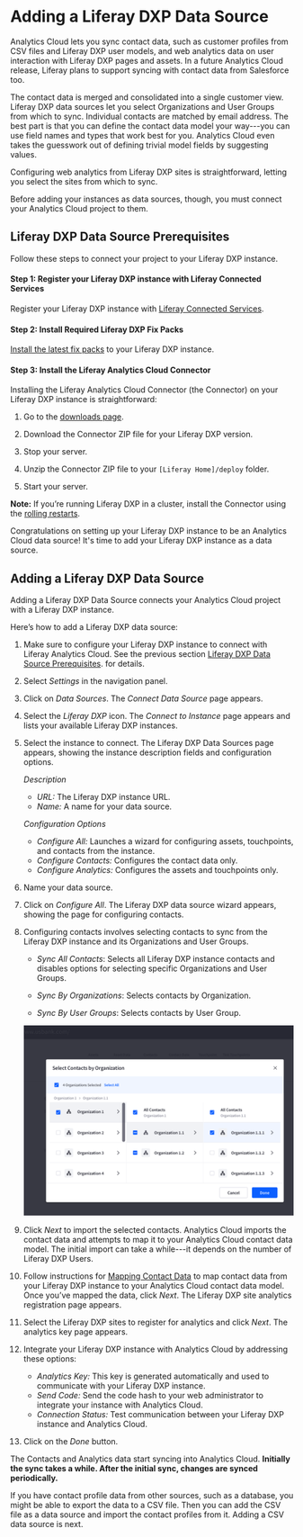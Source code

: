 # Adding a Liferay DXP Data Source [](id=adding-a-liferay-dxp-data-source)

Analytics Cloud lets you sync contact data, such as customer profiles from CSV
files and Liferay DXP user models, and web analytics data on user interaction
with Liferay DXP pages and assets. In a future Analytics Cloud release, Liferay
plans to support syncing with contact data from Salesforce too.

The contact data is merged and consolidated into a single customer view. Liferay
DXP data sources let you select Organizations and User Groups from which to
sync. Individual contacts are matched by email address. The best part is that
you can define the contact data model your way---you can use field names and
types that work best for you. Analytics Cloud even takes the guesswork out of
defining trivial model fields by suggesting values. 

Configuring web analytics from Liferay DXP sites is straightforward, letting you
select the sites from which to sync. 

Before adding your instances as data sources, though, you must connect your
Analytics Cloud project to them. 

## Liferay DXP Data Source Prerequisites [](id=liferay-dxp-data-source-prerequisites)

Follow these steps to connect your project to your Liferay DXP instance.

#### Step 1: Register your Liferay DXP instance with Liferay Connected Services [](id=step-1-register-your-liferay-dxp-instance-with-liferay-connected-services)

Register your Liferay DXP instance with
[Liferay Connected Services](https://customer.liferay.com/documentation/7.0/deploy/-/official_documentation/deployment/managing-liferay-with-liferay-connected-services). 

#### Step 2: Install Required Liferay DXP Fix Packs [](id=step-2-install-required-liferay-dxp-fix-packs)

[Install the latest fix packs](https://customer.liferay.com/documentation/7.0/deploy/-/official_documentation/deployment/patching-liferay)
to your Liferay DXP instance. 

#### Step 3: Install the Liferay Analytics Cloud Connector [](id=step-3-install-the-liferay-analytics-cloud-connector)

Installing the Liferay Analytics Cloud Connector (the Connector) on your Liferay
DXP instance is straightforward:

1. Go to the
[downloads page](https://web.liferay.com/group/customer/dxp/downloads). 

2. Download the Connector ZIP file for your Liferay DXP version.

3. Stop your server. 

4. Unzip the Connector ZIP file to your `[Liferay Home]/deploy` folder.

5. Start your server.

**Note:** If you’re running Liferay DXP in a cluster, install the Connector 
using the
[rolling restarts](https://customer.liferay.com/documentation/7.0/deploy/-/official_documentation/deployment/using-rolling-restarts). 

Congratulations on setting up your Liferay DXP instance to be an Analytics Cloud
data source! It's time to add your Liferay DXP instance as a data source. 

## Adding a Liferay DXP Data Source [](id=adding-a-liferay-dxp-data-source)

Adding a Liferay DXP Data Source connects your Analytics Cloud project with a Liferay DXP instance. 

Here’s how to add a Liferay DXP data source:

1.  Make sure to configure your Liferay DXP instance to connect with Liferay 
Analytics Cloud. See the previous section
[Liferay DXP Data Source Prerequisites](#liferay-dxp-data-source-prerequisites).
for details. 

2.  Select *Settings* in the navigation panel.

3.  Click on *Data Sources*. The *Connect Data Source* page appears. 

4.  Select the *Liferay DXP* icon. The *Connect to Instance* page appears and 
lists your available Liferay DXP instances. 

5.  Select the instance to connect. The Liferay DXP Data Sources page appears, 
    showing the instance description fields and configuration options. 

    *Description*

    - *URL:* The Liferay DXP instance URL.
    - *Name:* A name for your data source. 

    *Configuration Options*

    - *Configure All:* Launches a wizard for configuring assets, touchpoints, 
    and contacts from the instance. 
    - *Configure Contacts:* Configures the contact data only.
    - *Configure Analytics:* Configures the assets and touchpoints only.

6. Name your data source.

7. Click on *Configure All*. The Liferay DXP data source wizard appears, 
showing the page for configuring contacts. 

8. Configuring contacts involves selecting contacts to sync from the Liferay 
DXP instance and its Organizations and User Groups. 

    - *Sync All Contacts*: Selects all Liferay DXP instance contacts and disables options for selecting specific Organizations and User Groups.

    - *Sync By Organizations*: Selects contacts by Organization. 

    - *Sync By User Groups*: Selects contacts by User Group.

    ![Figure 1: Analytics Cloud lets you select and import contacts from a Liferay DXP instance and its Organizations and User Groups.](../../images/select-dxp-contacts-by-org.png)

9. Click *Next* to import the selected contacts. Analytics Cloud imports the 
contact data and attempts to map it to your Analytics Cloud contact data model.
The initial import can take a while---it depends on the number of Liferay DXP
Users.

10. Follow instructions for
[Mapping Contact Data](https://github.com/liferay/liferay-docs/blob/master/discover/analytics-cloud/articles/02-getting-started/03-mapping-contact-data.markdown)
to  map contact data from your Liferay DXP instance to your Analytics Cloud
contact data model. Once you’ve mapped the data, click *Next*. The Liferay DXP
site analytics registration page appears. 

11. Select the Liferay DXP sites to register for analytics and click *Next*. 
The analytics key page appears. 

12. Integrate your Liferay DXP instance with Analytics Cloud by addressing 
these options: 

    - *Analytics Key:* This key is generated automatically and used to 
    communicate with your Liferay DXP instance. 
    - *Send Code:* Send the code hash to your web administrator to integrate 
    your instance with Analytics Cloud.
    - *Connection Status:* Test communication between your Liferay DXP instance 
    and Analytics Cloud. 

13. Click on the *Done* button. 

The Contacts and Analytics data start syncing into Analytics Cloud. **Initially the sync takes a while. After the initial sync, changes are synced periodically.**

If you have contact profile data from other sources, such as a database, you
might be able to export the data to a CSV file. Then you can add the CSV file as
a data source and import the contact profiles from it. Adding a CSV data source
is next. 
